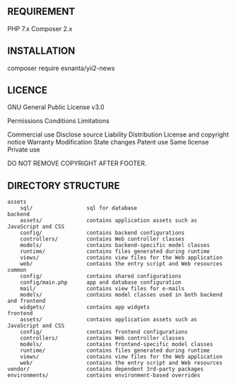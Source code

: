 REQUIREMENT
-------------------
PHP 7.x
Composer 2.x

INSTALLATION
-------------------
composer require esnanta/yii2-news



LICENCE
-------------------
GNU General Public License v3.0

Permissions         Conditions                          Limitations

Commercial use      Disclose source                     Liability
Distribution        License and copyright notice        Warranty
Modification        State changes
Patent use          Same license
Private use
	

DO NOT REMOVE COPYRIGHT AFTER FOOTER.   
    

DIRECTORY STRUCTURE
-------------------

```
assets
    sql/                 sql for database
backend
    assets/              contains application assets such as JavaScript and CSS
    config/              contains backend configurations
    controllers/         contains Web controller classes
    models/              contains backend-specific model classes
    runtime/             contains files generated during runtime
    views/               contains view files for the Web application
    web/                 contains the entry script and Web resources
common
    config/              contains shared configurations
    config/main.php      app and database configuration
    mail/                contains view files for e-mails
    models/              contains model classes used in both backend and frontend
    widgets/             contains app widgets   
frontend
    assets/              contains application assets such as JavaScript and CSS
    config/              contains frontend configurations
    controllers/         contains Web controller classes
    models/              contains frontend-specific model classes
    runtime/             contains files generated during runtime
    views/               contains view files for the Web application
    web/                 contains the entry script and Web resources
vendor/                  contains dependent 3rd-party packages
environments/            contains environment-based overrides
```
